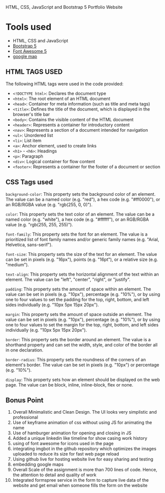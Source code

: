 HTML, CSS, JavaScript and Bootstrap 5 Portfolio Website

# Tools used #
* HTML, CSS and JavaScript
* [Bootstrap 5](https://getbootstrap.com/docs/5.0/getting-started/introduction/)
* [Font Awesome 5](https://fontawesome.com/)
* [google map](https://www.embed-map.com/)

## HTML TAGS USED

The following HTML tags were used in the code provided:
- `<!DOCTYPE html>`: Declares the document type
- `<html>`: The root element of an HTML document
- `<head>`: Container for meta information (such as title and meta tags)
- `<title>`: Defines the title of the document, which is displayed in the browser's title bar
- `<body>`: Contains the visible content of the HTML document
- `<header>`: Represents a container for introductory content
- `<nav>`: Represents a section of a document intended for navigation
- `<ul>`: Unordered list
- `<li>`: List item
- `<a>`: Anchor element, used to create links
- `<h1>` - `<h6>`: Headings
- `<p>`: Paragraph
- `<div>`: Logical container for flow content
- `<footer>`: Represents a container for the footer of a document or section

## CSS Tags used
`background-color`: This property sets the background color of an element. The value can be a named color (e.g. "red"), a hex code (e.g. "#ff0000"), or an RGB/RGBA value (e.g. "rgb(255, 0, 0)").

`color`: This property sets the text color of an element. The value can be a named color (e.g. "white"), a hex code (e.g. "#ffffff"), or an RGB/RGBA value (e.g. "rgb(255, 255, 255)").

`font-family`: This property sets the font for an element. The value is a prioritized list of font family names and/or generic family names (e.g. "Arial, Helvetica, sans-serif").

`font-size`: This property sets the size of the text for an element. The value can be set in pixels (e.g. "16px"), points (e.g. "16pt"), or a relative size (e.g. "medium").

`text-align`: This property sets the horizontal alignment of the text within an element. The value can be "left", "center", "right", or "justify".

`padding`: This property sets the amount of space within an element. The value can be set in pixels (e.g. "10px"), percentage (e.g. "10%"), or by using one to four values to set the padding for the top, right, bottom, and left sides individually (e.g. "10px 5px 15px 20px").

`margin`: This property sets the amount of space outside an element. The value can be set in pixels (e.g. "10px"), percentage (e.g. "10%"), or by using one to four values to set the margin for the top, right, bottom, and left sides individually (e.g. "10px 5px 15px 20px").

`border`: This property sets the border around an element. The value is a shorthand property and can set the width, style, and color of the border all in one declaration.

`border-radius`: This property sets the roundness of the corners of an element's border. The value can be set in pixels (e.g. "10px") or percentage (e.g. "10%").

`display`: This property sets how an element should be displayed on the web page. The value can be block, inline, inline-block, flex or none.

## Bonus Point
1. Overall Minimalistic and Clean Design. The UI looks very simplistic and professional
2. Use of keyframe animation of css without using JS for animating the name
3. Use of hamburger animation for opening and closing in JS
4. Added a unique linkedin like timeline for show casing work history
5. using of font awesome for icons used in the page
6. integrating imgbot in the github repository which optimizes the images uploaded to reduce its size for fast
web page reload
7. Using github live for hosting website live for easy sharing and testing
8. embedding google maps
9. Overall Scale of the assignment is more than 700 lines of code. Hence, the attention to detail and quality of work
10. Integrated formspree service in the form to capture live data of the website and get email when someone
    fills the form on the website